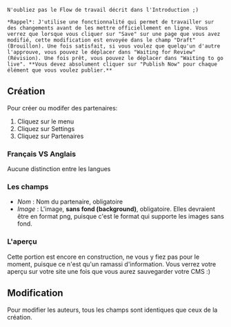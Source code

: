 ```hint|directive
N'oubliez pas le Flow de travail décrit dans l'Introduction ;)

*Rappel*: J'utilise une fonctionnalité qui permet de travailler sur des changements avant de les mettre officiellement en ligne. Vous verrez que lorsque vous cliquer sur "Save" sur une page que vous avez modifié, cette modification est envoyée dans le champ "Draft" (Brouillon). Une fois satisfait, si vous voulez que quelqu'un d'autre l'approuve, vous pouvez le déplacer dans "Waiting for Review" (Révision). Une fois prêt, vous pouvez le déplacer dans "Waiting to go live". **Vous devez absolument cliquer sur "Publish Now" pour chaque élément que vous voulez publier.**
```

## Création

Pour créer ou modifer des partenaires:

1. Cliquez sur le menu
2. Cliquez sur Settings
3. Cliquez sur Partenaires

### Français VS Anglais

Aucune distinction entre les langues

### Les champs

- *Nom* : Nom du partenaire, obligatoire
- *Image* : L'image, **sans fond (background)**, obligatoire. Elles devraient être en format png, puisque c'est le format qui supporte les images sans fond.

### L'aperçu

Cette portion est encore en construction, ne vous y fiez pas pour le moment, puisque ce n'est qu'un ramassi d'information. Vous verrez votre aperçu sur votre site une fois que vous aurez sauvegarder votre CMS :)

## Modification

Pour modifier les auteurs, tous les champs sont identiques que ceux de la création. 